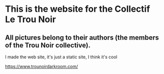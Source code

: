 # This is the website for the Collectif Le Trou Noir

## All pictures belong to their authors (the members of the Trou Noir collective).

I made the web site, it's just a static site, I think it's cool

https://www.trounoirdarkroom.com/ 
